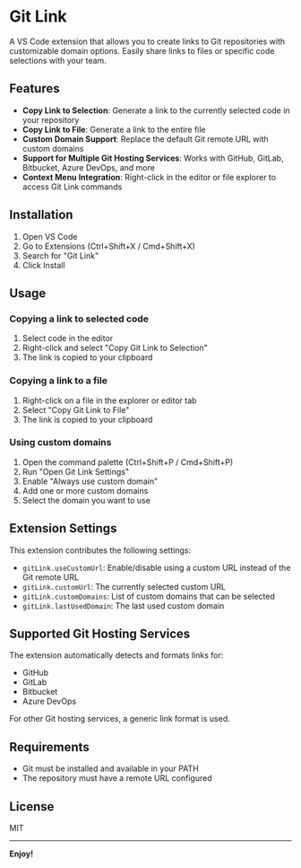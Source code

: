 # Git Link

A VS Code extension that allows you to create links to Git repositories with customizable domain options. Easily share links to files or specific code selections with your team.

## Features

- **Copy Link to Selection**: Generate a link to the currently selected code in your repository
- **Copy Link to File**: Generate a link to the entire file
- **Custom Domain Support**: Replace the default Git remote URL with custom domains
- **Support for Multiple Git Hosting Services**: Works with GitHub, GitLab, Bitbucket, Azure DevOps, and more
- **Context Menu Integration**: Right-click in the editor or file explorer to access Git Link commands

## Installation

1. Open VS Code
2. Go to Extensions (Ctrl+Shift+X / Cmd+Shift+X)
3. Search for "Git Link"
4. Click Install

## Usage

### Copying a link to selected code
1. Select code in the editor
2. Right-click and select "Copy Git Link to Selection"
3. The link is copied to your clipboard

### Copying a link to a file
1. Right-click on a file in the explorer or editor tab
2. Select "Copy Git Link to File"
3. The link is copied to your clipboard

### Using custom domains
1. Open the command palette (Ctrl+Shift+P / Cmd+Shift+P)
2. Run "Open Git Link Settings"
3. Enable "Always use custom domain"
4. Add one or more custom domains
5. Select the domain you want to use

## Extension Settings

This extension contributes the following settings:

* `gitLink.useCustomUrl`: Enable/disable using a custom URL instead of the Git remote URL
* `gitLink.customUrl`: The currently selected custom URL
* `gitLink.customDomains`: List of custom domains that can be selected
* `gitLink.lastUsedDomain`: The last used custom domain

## Supported Git Hosting Services

The extension automatically detects and formats links for:
- GitHub
- GitLab
- Bitbucket
- Azure DevOps

For other Git hosting services, a generic link format is used.

## Requirements

- Git must be installed and available in your PATH
- The repository must have a remote URL configured

## License

MIT

---

**Enjoy!**
